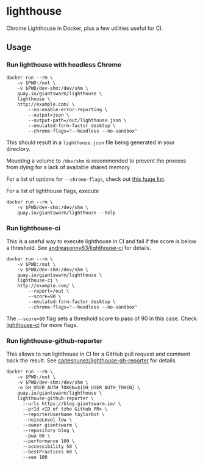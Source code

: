 # lighthouse

Chrome Lighthouse in Docker, plus a few utilities useful for CI.

## Usage

### Run lighthouse with headless Chrome

```nohighlight
docker run --rm \
    -v $PWD:/out \
    -v $PWD/dev-shm:/dev/shm \
    quay.io/giantswarm/lighthouse \
    lighthouse \
    http://example.com/ \
        --no-enable-error-reporting \
        --output=json \
        --output-path=/out/lighthouse.json \
        --emulated-form-factor desktop \
        --chrome-flags="--headless --no-sandbox"
```

This should result in a `lighthouse.json` file being generated in your directory.

Mounting a volume to `/dev/shm` is recommended to prevent the process from dying for a lack of available shared memory.

For a list of options for `--chrome-flags`, check out [this huge list](https://peter.sh/experiments/chromium-command-line-switches/).

For a list of lighthouse flags, execute

```
docker run --rm \
    -v $PWD/dev-shm:/dev/shm \
    quay.io/giantswarm/lighthouse --help
```

### Run lighthouse-ci

This is a useful way to execute lighthouse in CI and fail if the score is below a threshold. See [andreasonny83/lighthouse-ci](https://github.com/andreasonny83/lighthouse-ci) for details.

```nohighlight
docker run --rm \
    -v $PWD:/out \
    -v $PWD/dev-shm:/dev/shm \
    quay.io/giantswarm/lighthouse \
    lighthouse-ci \
    http://example.com/ \
        --report=/out \
        --score=90 \
        --emulated-form-factor desktop \
        --chrome-flags="--headless --no-sandbox"
```

The `--score=90` flag sets a threshold score to pass of 90 in this case. Check [lighthouse-ci](https://github.com/andreasonny83/lighthouse-ci) for more flags.

### Run lighthouse-github-reporter

This allows to run lighthouse in CI for a GitHub pull request and comment back the result. See [carlesnunez/lighthouse-gh-reporter](https://github.com/carlesnunez/lighthouse-gh-reporter) for details.

```nohighlight
docker run --rm \
    -v $PWD:/out \
    -v $PWD/dev-shm:/dev/shm \
    -e GH_USER_AUTH_TOKEN=${GH_USER_AUTH_TOKEN} \
    quay.io/giantswarm/lighthouse \
    lighthouse-github-reporter \
      --urls https://blog.giantswarm.io/ \
      --prId <ID of tzhe GitHub PR> \
      --reporterUserName taylorbot \
      --noiseLevel low \
      --owner giantswarm \
      --repository blog \
      --pwa 60 \
      --performance 100 \
      --accessibility 50 \
      --bestPractices 60 \
      --seo 100
```
